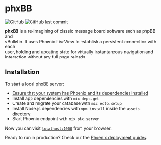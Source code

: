 # phxBB
![GitHub](https://img.shields.io/github/license/APB9785/phxBB)
![GitHub last commit](https://img.shields.io/github/last-commit/APB9785/phxBB)

**phxBB** is a re-imagining of classic message board software such as phpBB and   
vBulletin.  It uses Phoenix LiveView to establish a persistent connection with each   
user, holding and updating state for virtually instantaneous navigation and   
interaction without any full page reloads.   

## Installation   

To start a local phxBB server:
  * [Ensure that your system has Phoenix and its dependencies installed](https://hexdocs.pm/phoenix/installation.html)
  * Install app dependencies with `mix deps.get`
  * Create and migrate your database with `mix ecto.setup`
  * Install Node.js dependencies with `npm install` inside the `assets` directory
  * Start Phoenix endpoint with `mix phx.server`

Now you can visit [`localhost:4000`](http://localhost:4000) from your browser.

Ready to run in production? Check out the [Phoenix deployment guides](https://hexdocs.pm/phoenix/deployment.html).
